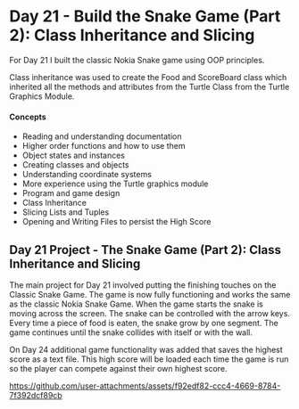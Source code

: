 # Day 21 - Build the Snake Game (Part 2): Class Inheritance and Slicing

For Day 21 I built the classic Nokia Snake game using OOP principles.

Class inheritance was used to create the Food and ScoreBoard class which inherited all the methods and attributes from the Turtle Class from the Turtle Graphics Module. 

#### Concepts
* Reading and understanding documentation
* Higher order functions and how to use them
* Object states and instances
* Creating classes and objects
* Understanding coordinate systems
* More experience using the Turtle graphics module
* Program and game design
* Class Inheritance
* Slicing Lists and Tuples
* Opening and Writing Files to persist the High Score


## Day 21 Project - The Snake Game (Part 2): Class Inheritance and Slicing

The main project for Day 21 involved putting the finishing touches on the Classic Snake Game. The game is now fully functioning and works the same as the classic Nokia Snake Game.
When the game starts the snake is moving across the screen. The snake can be controlled with the arrow keys. Every time a piece of food is eaten, the snake grow by one segment.
The game continues until the snake collides with itself or with the wall. 

On Day 24 additional game functionality was added that saves the highest score as a text file. This high score will be loaded each time the game is run so the player can compete against their own highest score. 



https://github.com/user-attachments/assets/f92edf82-ccc4-4669-8784-7f392dcf89cb








